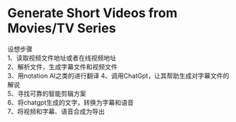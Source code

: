 Generate Short Videos from Movies/TV Series
============

设想步骤  
1、读取视频文件地址或者在线视频地址  
2、解析文件，生成字幕文件和视频文件  
3、用notation AI之类的进行翻译
4、调用ChatGpt，让其帮助生成对字幕文件的解说  
5、寻找可靠的智能剪辑方案  
6、将chatgpt生成的文字，转换为字幕和语音  
7、将视频和字幕、语音合成为导出  